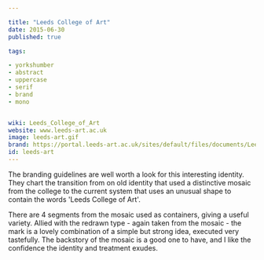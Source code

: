 ```yaml
---

title: "Leeds College of Art"
date: 2015-06-30
published: true

tags:

- yorkshumber
- abstract
- uppercase
- serif
- brand
- mono


wiki: Leeds_College_of_Art
website: www.leeds-art.ac.uk
image: leeds-art.gif
brand: https://portal.leeds-art.ac.uk/sites/default/files/documents/Leeds%20College%20of%20Art%20Brand%20Guidelines_0.pdf
id: leeds-art
---
```


The branding guidelines are well worth a look for this interesting identity. They chart the transition from on old identity that used a distinctive mosaic from the college to the current system that uses an unusual shape to contain the words 'Leeds College of Art'.

There are 4 segments from the mosaic used as containers, giving a useful variety. Allied with the redrawn type - again taken from the mosaic - the mark is a lovely combination of a simple but strong idea, executed very tastefully. The backstory of the mosaic is a good one to have, and I like the confidence the identity and treatment exudes.
